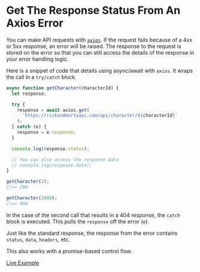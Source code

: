 # Get The Response Status From An Axios Error

You can make API requests with [`axios`](https://github.com/axios/axios). If
the request fails because of a 4xx or 5xx response, an error will be raised.
The response to the request is stored on the error so that you can still access
the details of the response in your error handling logic.

Here is a snippet of code that details using async/await with `axios`. It wraps
the call in a `try/catch` block.

```javascript
async function getCharacter(characterId) {
  let response;

  try {
    response = await axios.get(
      `https://rickandmortyapi.com/api/character/${characterId}`
    );
  } catch (e) {
    response = e.response;
  }

  console.log(response.status);

  // You can also access the response data
  // console.log(response.data);
}

getCharacter(2);
//=> 200

getCharacter(2000);
//=> 404
```

In the case of the second call that results in a 404 response, the `catch`
block is executed. This pulls the `response` off the error (`e`).

Just like the standard response, the response from the error contains `status`,
`data`, `headers`, etc.

This also works with a promise-based control flow.

[Live Example](https://codesandbox.io/s/ancient-currying-5cmgm?file=/src/index.js)
